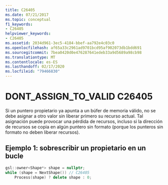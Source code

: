 ```yaml
---
title: C26405
ms.date: 07/21/2017
ms.topic: conceptual
f1_keywords:
- C26405
helpviewer_keywords:
- C26405
ms.assetid: 2034d961-3ec5-4184-bbef-aa792e4c03c0
ms.openlocfilehash: af65a33c2961ad9701bcd95af902073db1bdd691
ms.sourcegitcommit: 7bea0420d0e476287641edeb33a9d5689a98cb98
ms.translationtype: MT
ms.contentlocale: es-ES
ms.lasthandoff: 02/17/2020
ms.locfileid: "79466830"
---
```

# <a name="c26405--dont_assign_to_valid"></a>DONT_ASSIGN_TO_VALID C26405

Si un puntero propietario ya apunta a un búfer de memoria válido, no se debe asignar a otro valor sin liberar primero su recurso actual. Tal asignación puede provocar una pérdida de recursos, incluso si la dirección de recursos se copia en algún puntero sin formato (porque los punteros sin formato no deben liberar recursos).

## <a name="example-1-overwriting-an-owner-in-a-loop"></a>Ejemplo 1: sobrescribir un propietario en un bucle

```cpp
gsl::owner<Shape*> shape = nullptr;
while (shape = NextShape()) // C26405
    Process(shape) ? delete shape : 0;
```
